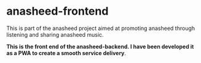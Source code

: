 # anasheed-frontend
This is part of the anasheed project aimed at promoting anasheed through listening and sharing anasheed music.

**This is the front end of the anasheed-backend. I have been developed it as a PWA to create a smooth service delivery**.
